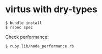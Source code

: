 # virtus with dry-types

    $ bundle install
    $ rspec spec

Check performance:

    $ ruby lib/node_performance.rb
